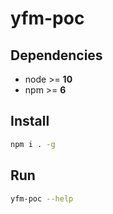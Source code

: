 # yfm-poc

## Dependencies
- node >= **10**
- npm >= **6**

## Install
```bash
npm i . -g
```

## Run
```bash
yfm-poc --help
```
